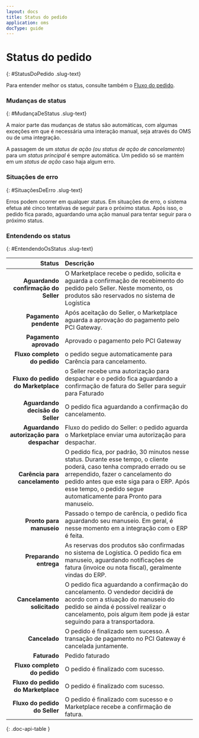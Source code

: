 ```yaml
---
layout: docs
title: Status do pedido
application: oms
docType: guide
---
```


# Status do pedido
{: #StatusDoPedido .slug-text}

Para entender melhor os status, consulte também o [Fluxo do pedido](/docs/oms/guide/fluxo-do-pedido/).

### Mudanças de status
{: #MudançaDeStatus .slug-text}

A maior parte das mudanças de status são automáticas, com algumas exceções em que é necessária uma interação manual, seja através do OMS ou de uma integração.

A passagem de um *status de ação *(ou* status de ação de cancelamento*) para um *status principal* é sempre automática. Um pedido só se mantém em um *status de ação* caso haja algum erro.

### Situações de erro
{: #SituaçõesDeErro .slug-text}

Erros podem ocorrer em qualquer status. Em situações de erro, o sistema efetua até cinco tentativas de seguir para o próximo status. Após isso, o pedido fica parado, aguardando uma ação manual para tentar seguir para o próximo status.

### Entendendo os status
{: #EntendendoOsStatus .slug-text}

| Status             | Descrição                     |
| -----------------------:| :-----------------------------|
| **Aguardando confirmação do Seller** | O Marketplace recebe o pedido, solicita e aguarda a confirmação de recebimento do pedido pelo Seller. Neste momento, os produtos são reservados no sistema de Logística|
| **Pagamento pendente** | Após aceitação do Seller, o Marketplace aguarda a aprovação do pagamento pelo PCI Gateway.|
| **Pagamento aprovado** | Aprovado o pagamento pelo PCI Gateway
| **Fluxo completo do pedido**| o pedido segue automaticamente para Carência para cancelamento.|
| **Fluxo do pedido do Marketplace**| o Seller recebe uma autorização para despachar e o pedido fica aguardando a confirmação de fatura do Seller para seguir para Faturado|
| **Aguardando decisão do Seller** | O pedido fica aguardando a confirmação do cancelamento.|
| **Aguardando autorização para despachar** | Fluxo do pedido do Seller: o pedido aguarda o Marketplace enviar uma autorização para despachar.|
| **Carência para cancelamento** | O pedido fica, por padrão, 30 minutos nesse status. Durante esse tempo, o cliente poderá, caso tenha comprado errado ou se arrependido, fazer o cancelamento do pedido antes que este siga para o ERP. Após esse tempo, o pedido segue automaticamente para Pronto para manuseio.|
| **Pronto para manuseio** | Passado o tempo de carência, o pedido fica aguardando seu manuseio. Em geral, é nesse momento em a integração com o ERP é feita.|
| **Preparando entrega** | As reservas dos produtos são confirmadas no sistema de Logística. O pedido fica em manuseio, aguardando notificações de fatura (invoice ou nota fiscal), geralmente vindas do ERP.|
| **Cancelamento solicitado** | O pedido fica aguardando a confirmação do cancelamento. O vendedor decidirá de acordo com a stiuação do manuseio do pedido se ainda é possível realizar o cancelamento, pois algum item pode já estar seguindo para a transportadora.|
| **Cancelado** | O pedido é finalizado sem sucesso. A transação de pagamento no PCI Gateway é cancelada juntamente.|
| **Faturado** | Pedido faturado |
| **Fluxo completo do pedido** |O pedido é finalizado com sucesso.|
| **Fluxo do pedido do Marketplace** | O pedido é finalizado com sucesso.|
| **Fluxo do pedido do Seller** | O pedido é finalizado com sucesso e o Marketplace recebe a confirmação de fatura.|
{: .doc-api-table }